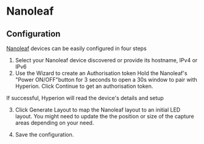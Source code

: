 # Nanoleaf

## Configuration

[Nanoleaf](https://Nanoleaf.me/) devices can be easily configured in four steps

1. Select your Nanoleaf device discovered or provide its hostname, IPv4 or IPv6
2. Use the Wizard to create an Authorisation token
Hold the Nanoleaf's "Power ON/OFF"button for 3 seconds to open a 30s window to pair with Hyperion.
Click Continue to get an authorisation token.

If successful, Hyperion will read the device's details and setup

3. Click Generate Layout to map the Nanoleaf layout to an initial LED layout.
You might need to update the the position or size of the capture areas depending on your need.

4. Save the configuration.

